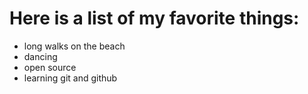 # Here is a list of my favorite things:
- long walks on the beach
- dancing
- open source
- learning git and github
